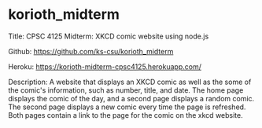 # korioth_midterm

Title: CPSC 4125 Midterm: XKCD comic website using node.js

Github: https://github.com/ks-csu/korioth_midterm

Heroku: https://korioth-midterm-cpsc4125.herokuapp.com/

Description: A website that displays an XKCD comic as well as the some of the comic's information, such as number, title, and date.
The home page displays the comic of the day, and a second page displays a random comic. The second page displays a new comic every time the page is refreshed. 
Both pages contain a link to the page for the comic on the xkcd website.